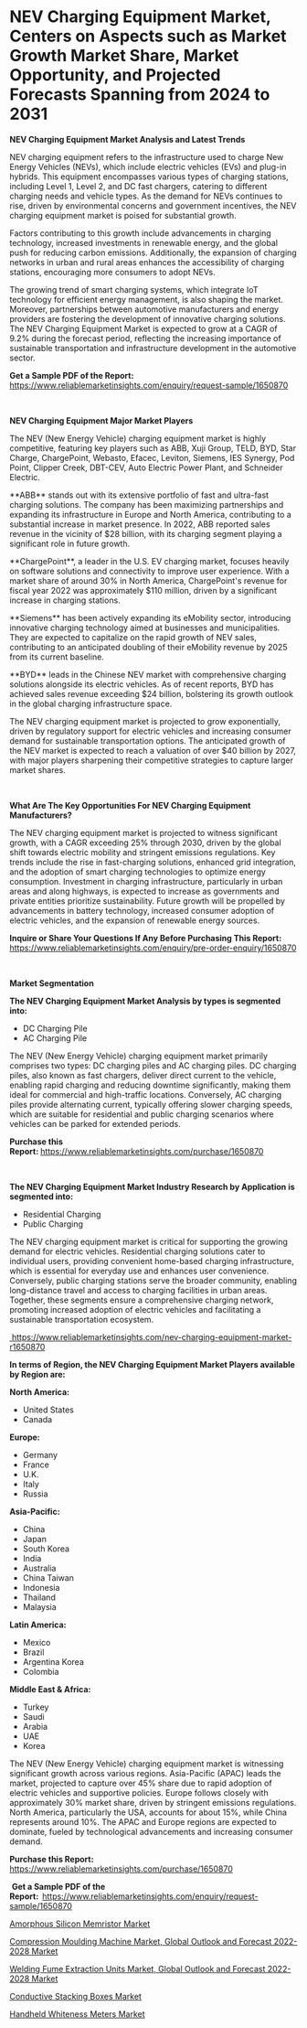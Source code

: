 <p><h1>NEV Charging Equipment Market, Centers on Aspects such as Market Growth Market Share, Market Opportunity, and Projected Forecasts Spanning from 2024 to 2031</h1></p><p><strong>NEV Charging Equipment Market Analysis and Latest Trends</strong></p>
<p><p>NEV charging equipment refers to the infrastructure used to charge New Energy Vehicles (NEVs), which include electric vehicles (EVs) and plug-in hybrids. This equipment encompasses various types of charging stations, including Level 1, Level 2, and DC fast chargers, catering to different charging needs and vehicle types. As the demand for NEVs continues to rise, driven by environmental concerns and government incentives, the NEV charging equipment market is poised for substantial growth. </p><p>Factors contributing to this growth include advancements in charging technology, increased investments in renewable energy, and the global push for reducing carbon emissions. Additionally, the expansion of charging networks in urban and rural areas enhances the accessibility of charging stations, encouraging more consumers to adopt NEVs. </p><p>The growing trend of smart charging systems, which integrate IoT technology for efficient energy management, is also shaping the market. Moreover, partnerships between automotive manufacturers and energy providers are fostering the development of innovative charging solutions. The NEV Charging Equipment Market is expected to grow at a CAGR of 9.2% during the forecast period, reflecting the increasing importance of sustainable transportation and infrastructure development in the automotive sector.</p></p>
<p><strong>Get a Sample PDF of the Report:&nbsp;</strong> <a href="https://www.reliablemarketinsights.com/enquiry/request-sample/1650870?utm_campaign=1340&utm_medium=2&utm_source=Github&utm_content=ia&utm_term=12102024&utm_id=nev-charging-equipment">https://www.reliablemarketinsights.com/enquiry/request-sample/1650870</a></p>
<p>&nbsp;</p>
<p><strong>NEV Charging Equipment Major Market Players</strong></p>
<p><p>The NEV (New Energy Vehicle) charging equipment market is highly competitive, featuring key players such as ABB, Xuji Group, TELD, BYD, Star Charge, ChargePoint, Webasto, Efacec, Leviton, Siemens, IES Synergy, Pod Point, Clipper Creek, DBT-CEV, Auto Electric Power Plant, and Schneider Electric. </p><p>**ABB** stands out with its extensive portfolio of fast and ultra-fast charging solutions. The company has been maximizing partnerships and expanding its infrastructure in Europe and North America, contributing to a substantial increase in market presence. In 2022, ABB reported sales revenue in the vicinity of $28 billion, with its charging segment playing a significant role in future growth.</p><p>**ChargePoint**, a leader in the U.S. EV charging market, focuses heavily on software solutions and connectivity to improve user experience. With a market share of around 30% in North America, ChargePoint's revenue for fiscal year 2022 was approximately $110 million, driven by a significant increase in charging stations.</p><p>**Siemens** has been actively expanding its eMobility sector, introducing innovative charging technology aimed at businesses and municipalities. They are expected to capitalize on the rapid growth of NEV sales, contributing to an anticipated doubling of their eMobility revenue by 2025 from its current baseline.</p><p>**BYD** leads in the Chinese NEV market with comprehensive charging solutions alongside its electric vehicles. As of recent reports, BYD has achieved sales revenue exceeding $24 billion, bolstering its growth outlook in the global charging infrastructure space.</p><p>The NEV charging equipment market is projected to grow exponentially, driven by regulatory support for electric vehicles and increasing consumer demand for sustainable transportation options. The anticipated growth of the NEV market is expected to reach a valuation of over $40 billion by 2027, with major players sharpening their competitive strategies to capture larger market shares.</p></p>
<p>&nbsp;</p>
<p><strong>What Are The Key Opportunities For NEV Charging Equipment Manufacturers?</strong></p>
<p><p>The NEV charging equipment market is projected to witness significant growth, with a CAGR exceeding 25% through 2030, driven by the global shift towards electric mobility and stringent emissions regulations. Key trends include the rise in fast-charging solutions, enhanced grid integration, and the adoption of smart charging technologies to optimize energy consumption. Investment in charging infrastructure, particularly in urban areas and along highways, is expected to increase as governments and private entities prioritize sustainability. Future growth will be propelled by advancements in battery technology, increased consumer adoption of electric vehicles, and the expansion of renewable energy sources.</p></p>
<p><strong>Inquire or Share Your Questions If Any Before Purchasing This Report:</strong> <a href="https://www.reliablemarketinsights.com/enquiry/pre-order-enquiry/1650870?utm_campaign=1340&utm_medium=2&utm_source=Github&utm_content=ia&utm_term=12102024&utm_id=nev-charging-equipment">https://www.reliablemarketinsights.com/enquiry/pre-order-enquiry/1650870</a></p>
<p>&nbsp;</p>
<p><strong>Market Segmentation</strong></p>
<p><strong>The NEV Charging Equipment Market Analysis by types is segmented into:</strong></p>
<p><ul><li>DC Charging Pile</li><li>AC Charging Pile</li></ul></p>
<p><p>The NEV (New Energy Vehicle) charging equipment market primarily comprises two types: DC charging piles and AC charging piles. DC charging piles, also known as fast chargers, deliver direct current to the vehicle, enabling rapid charging and reducing downtime significantly, making them ideal for commercial and high-traffic locations. Conversely, AC charging piles provide alternating current, typically offering slower charging speeds, which are suitable for residential and public charging scenarios where vehicles can be parked for extended periods.</p></p>
<p><strong>Purchase this Report:&nbsp;</strong><a href="https://www.reliablemarketinsights.com/purchase/1650870?utm_campaign=1340&utm_medium=2&utm_source=Github&utm_content=ia&utm_term=12102024&utm_id=nev-charging-equipment">https://www.reliablemarketinsights.com/purchase/1650870</a></p>
<p>&nbsp;</p>
<p><strong>The NEV Charging Equipment Market Industry Research by Application is segmented into:</strong></p>
<p><ul><li>Residential Charging</li><li>Public Charging</li></ul></p>
<p><p>The NEV charging equipment market is critical for supporting the growing demand for electric vehicles. Residential charging solutions cater to individual users, providing convenient home-based charging infrastructure, which is essential for everyday use and enhances user convenience. Conversely, public charging stations serve the broader community, enabling long-distance travel and access to charging facilities in urban areas. Together, these segments ensure a comprehensive charging network, promoting increased adoption of electric vehicles and facilitating a sustainable transportation ecosystem.</p></p>
<p><a href="https://www.reliablemarketinsights.com/nev-charging-equipment-market-r1650870?utm_campaign=1340&utm_medium=2&utm_source=Github&utm_content=ia&utm_term=12102024&utm_id=nev-charging-equipment">&nbsp;https://www.reliablemarketinsights.com/nev-charging-equipment-market-r1650870</a></p>
<p><strong>In terms of Region, the NEV Charging Equipment Market Players available by Region are:</strong></p>
<p>
    <p> <strong> North America: </strong>
        <ul>
            <li>United States</li>
            <li>Canada</li>
        </ul>
        </p> 
    <p> <strong> Europe: </strong>
        <ul>
            <li>Germany</li>
            <li>France</li>
            <li>U.K.</li>
            <li>Italy</li>
            <li>Russia</li>
        </ul>
        </p> 
    <p> <strong> Asia-Pacific: </strong>
        <ul>
            <li>China</li>
            <li>Japan</li>
            <li>South Korea</li>
            <li>India</li>
            <li>Australia</li>
            <li>China Taiwan</li>
            <li>Indonesia</li>
            <li>Thailand</li>
            <li>Malaysia</li>
        </ul>
        </p> 
    <p> <strong> Latin America: </strong>
        <ul>
            <li>Mexico</li>
            <li>Brazil</li>
            <li>Argentina Korea</li>
            <li>Colombia</li>
        </ul>
        </p> 
    <p> <strong> Middle East & Africa: </strong>
        <ul>
            <li>Turkey</li>
            <li>Saudi</li>
            <li>Arabia</li>
            <li>UAE</li>
            <li>Korea</li>
        </ul>
    </p>
    </p>
<p><p>The NEV (New Energy Vehicle) charging equipment market is witnessing significant growth across various regions. Asia-Pacific (APAC) leads the market, projected to capture over 45% share due to rapid adoption of electric vehicles and supportive policies. Europe follows closely with approximately 30% market share, driven by stringent emissions regulations. North America, particularly the USA, accounts for about 15%, while China represents around 10%. The APAC and Europe regions are expected to dominate, fueled by technological advancements and increasing consumer demand.</p></p>
<p><strong>Purchase this Report: </strong><a href="https://www.reliablemarketinsights.com/purchase/1650870?utm_campaign=1340&utm_medium=2&utm_source=Github&utm_content=ia&utm_term=12102024&utm_id=nev-charging-equipment">https://www.reliablemarketinsights.com/purchase/1650870</a></p>
<p>&nbsp;<strong>Get a Sample PDF of the Report:&nbsp;&nbsp;</strong><a href="https://www.reliablemarketinsights.com/enquiry/request-sample/1650870?utm_campaign=1340&utm_medium=2&utm_source=Github&utm_content=ia&utm_term=12102024&utm_id=nev-charging-equipment">https://www.reliablemarketinsights.com/enquiry/request-sample/1650870</a></p>
<p><strong></strong></p>
<p><p><a href="https://www.linkedin.com/pulse/decoding-amorphous-silicon-memristor-market-signals-growth-eoqce?utm_campaign=1340&utm_medium=2&utm_source=Github&utm_content=ia&utm_term=12102024&utm_id=nev-charging-equipment">Amorphous Silicon Memristor Market</a></p><p><a href="https://github.com/cleora2ime/Market-Research-Report-List-1/blob/main/compression-moulding-machine-market-global-outlook-and-forecast-2022-2028-market.md?utm_campaign=1340&utm_medium=2&utm_source=Github&utm_content=ia&utm_term=12102024&utm_id=nev-charging-equipment">Compression Moulding Machine Market, Global Outlook and Forecast 2022-2028 Market</a></p><p><a href="https://github.com/GroverBarry/Market-Research-Report-List-7/blob/main/welding-fume-extraction-units-market-global-outlook-and-forecast-2022-2028-market.md?utm_campaign=1340&utm_medium=2&utm_source=Github&utm_content=ia&utm_term=12102024&utm_id=nev-charging-equipment">Welding Fume Extraction Units Market, Global Outlook and Forecast 2022-2028 Market</a></p><p><a href="https://www.linkedin.com/pulse/navigating-conductive-stacking-boxes-market-expert-analysis-5qqme?utm_campaign=1340&utm_medium=2&utm_source=Github&utm_content=ia&utm_term=12102024&utm_id=nev-charging-equipment">Conductive Stacking Boxes Market</a></p><p><a href="https://www.linkedin.com/pulse/influencing-factors-handheld-whiteness-meters-market-insights-euuke?utm_campaign=1340&utm_medium=2&utm_source=Github&utm_content=ia&utm_term=12102024&utm_id=nev-charging-equipment">Handheld Whiteness Meters Market</a></p></p>